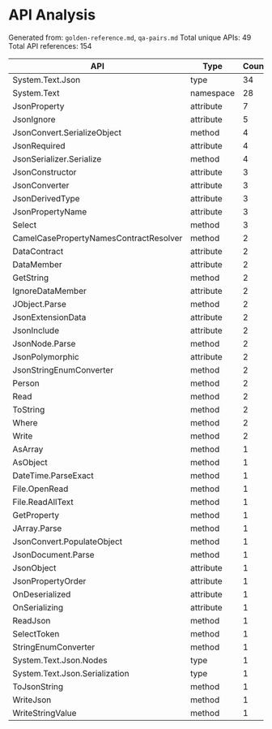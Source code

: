 # API Analysis

Generated from: `golden-reference.md`, `qa-pairs.md`
Total unique APIs: 49
Total API references: 154

| API | Type | Count |
|-----|------|-------|
| System.Text.Json | type | 34 |
| System.Text | namespace | 28 |
| JsonProperty | attribute | 7 |
| JsonIgnore | attribute | 5 |
| JsonConvert.SerializeObject | method | 4 |
| JsonRequired | attribute | 4 |
| JsonSerializer.Serialize | method | 4 |
| JsonConstructor | attribute | 3 |
| JsonConverter | attribute | 3 |
| JsonDerivedType | attribute | 3 |
| JsonPropertyName | attribute | 3 |
| Select | method | 3 |
| CamelCasePropertyNamesContractResolver | method | 2 |
| DataContract | attribute | 2 |
| DataMember | attribute | 2 |
| GetString | method | 2 |
| IgnoreDataMember | attribute | 2 |
| JObject.Parse | method | 2 |
| JsonExtensionData | attribute | 2 |
| JsonInclude | attribute | 2 |
| JsonNode.Parse | method | 2 |
| JsonPolymorphic | attribute | 2 |
| JsonStringEnumConverter | method | 2 |
| Person | method | 2 |
| Read | method | 2 |
| ToString | method | 2 |
| Where | method | 2 |
| Write | method | 2 |
| AsArray | method | 1 |
| AsObject | method | 1 |
| DateTime.ParseExact | method | 1 |
| File.OpenRead | method | 1 |
| File.ReadAllText | method | 1 |
| GetProperty | method | 1 |
| JArray.Parse | method | 1 |
| JsonConvert.PopulateObject | method | 1 |
| JsonDocument.Parse | method | 1 |
| JsonObject | attribute | 1 |
| JsonPropertyOrder | attribute | 1 |
| OnDeserialized | attribute | 1 |
| OnSerializing | attribute | 1 |
| ReadJson | method | 1 |
| SelectToken | method | 1 |
| StringEnumConverter | method | 1 |
| System.Text.Json.Nodes | type | 1 |
| System.Text.Json.Serialization | type | 1 |
| ToJsonString | method | 1 |
| WriteJson | method | 1 |
| WriteStringValue | method | 1 |
